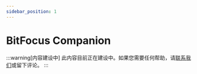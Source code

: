 ```yaml
---
sidebar_position: 1
---
```


# BitFocus Companion

:::warning[内容建设中]
此内容目前正在建设中。如果您需要任何帮助，请[联系我们](/docs/Support/ConnectWithUs)或留下评论。
:::

